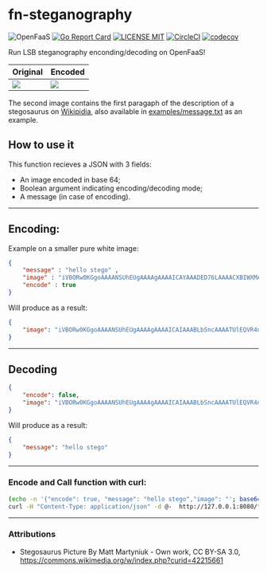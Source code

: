 # fn-steganography

![OpenFaaS](https://camo.githubusercontent.com/e400c2b9b42deb6d444a3a509ccdba416f76fe2d/68747470733a2f2f696d672e736869656c64732e696f2f62616467652f6f70656e666161732d253343332d626c75652e737667)
[![Go Report Card](https://goreportcard.com/badge/github.com/auyer/steganography)](https://goreportcard.com/report/github.com/auyer/steganography)
[![LICENSE MIT](https://img.shields.io/badge/license-MIT-brightgreen.svg)](https://img.shields.io/badge/license-MIT-brightgreen.svg)
[![CircleCI](https://circleci.com/gh/auyer/fn-steganography.svg?style=svg)](https://circleci.com/gh/auyer/fn-steganography)
[![codecov](https://codecov.io/gh/auyer/fn-steganography/branch/master/graph/badge.svg)](https://codecov.io/gh/auyer/fn-steganography)

Run LSB steganography enconding/decoding on OpenFaaS! 


| Original              | Encoded           |
| --------------------  | ------------------|
| <img src="https://github.com/auyer/steganography/raw/master/examples/stegosaurus.png"/>        | <img src="https://github.com/auyer/steganography/raw/master/examples/encoded_stegosaurus.png"/>

The second image contains the first paragaph of the description of a stegosaurus on [Wikipidia](https://en.wikipedia.org/wiki/Stegosaurus), also available in [examples/message.txt](https://raw.githubusercontent.com/auyer/steganography/master/examples/message.txt) as an example.

## How to use it

This function recieves a JSON with 3 fields:
- An image encoded in base 64;
- Boolean argument indicating encoding/decoding mode;
- A message (in case of encoding).

-------
## Encoding:
Example on a smaller pure white image:
```json
{	
    "message" : "hello stego" ,
    "image" : "iVBORw0KGgoAAAANSUhEUgAAAAgAAAAICAYAAADED76LAAAACXBIWXMAAC4jAAAuIwF4pT92AAAAFUlEQVQY02P8DwQMeAATAwEwPBQAABtuBAy91jkOAAAAAElFTkSuQmCC",
    "encode" : true
}
``` 

Will produce as a result:

```json
{
    "image": "iVBORw0KGgoAAAANSUhEUgAAAAgAAAAICAIAAABLbSncAAAATUlEQVR4nFSOURbEIAwCh33e/8hhX8S2xh/NEMBVVQASBiHO+W2at1u7hebeTJ+ycklZ8HBkdCdpOHoO89t3OqxZ8ETlm9c68A8AAP//+vgUFEMX0moAAAAASUVORK5CYIKJUE5HDQoaCgAAAA1JSERSAAAACAAAAAgIAgAAAEttKdwAAABOSURBVHicVI1BEsAgDAIXx/8/WTqKadqLkgSWudYCkDDoyP0wWmJcMoc92Mfh2jPzSTH0YYSRzId0EnvOzm/f7bD+BYVCl98kngAAAP//+5QUFaju17IAAAAASUVORK5CYII="
}
```

______
## Decoding

```json
{
    "encode": false,
    "image": "iVBORw0KGgoAAAANSUhEUgAAAAgAAAAICAIAAABLbSncAAAATUlEQVR4nFSOURbEIAwCh33e/8hhX8S2xh/NEMBVVQASBiHO+W2at1u7hebeTJ+ycklZ8HBkdCdpOHoO89t3OqxZ8ETlm9c68A8AAP//+vgUFEMX0moAAAAASUVORK5CYIKJUE5HDQoaCgAAAA1JSERSAAAACAAAAAgIAgAAAEttKdwAAABOSURBVHicVI1BEsAgDAIXx/8/WTqKadqLkgSWudYCkDDoyP0wWmJcMoc92Mfh2jPzSTH0YYSRzId0EnvOzm/f7bD+BYVCl98kngAAAP//+5QUFaju17IAAAAASUVORK5CYII="
}
```

Will produce as a result:

```json
{
    "message": "hello stego"
}
```
____

### Encode and Call function with curl:
```bash
(echo -n '{"encode": true, "message": "hello stego","image": "'; base64 ~/path_to_pic.png; echo '"}') |
curl -H "Content-Type: application/json" -d @-  http://127.0.0.1:8080/function/steganography
```

-----
### Attributions
 - Stegosaurus Picture By Matt Martyniuk - Own work, CC BY-SA 3.0, https://commons.wikimedia.org/w/index.php?curid=42215661
